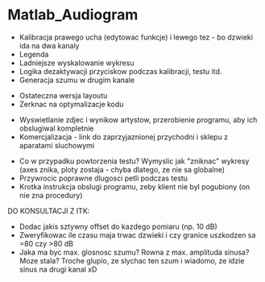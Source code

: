 # Matlab_Audiogram

+ Kalibracja prawego ucha (edytowac funkcje) i lewego tez - bo dzwieki ida na dwa kanaly
+ Legenda 
+ Ladniejsze wyskalowanie wykresu
+ Logika dezaktywacji przyciskow podczas kalibracji, testu itd.
+ Generacja szumu w drugim kanale
- Ostateczna wersja layoutu
- Zerknac na optymalizacje kodu
+ Wyswietlanie zdjec i wynikow artystow, przerobienie programu, aby ich obslugiwal kompletnie
+ Komercjalizacja - link do zaprzyjaznionej przychodni i sklepu z aparatami sluchowymi
- Co w przypadku powtorzenia testu? Wymyslic jak "zniknac" wykresy (axes znika, ploty zostaja - chyba dlatego, ze nie sa globalne)
- Przywrocic poprawne dlugosci petli podczas testu
- Krotka instrukcja obslugi programu, zeby klient nie byl pogubiony (on nie zna procedury)

DO KONSULTACJI Z ITK:
- Dodac jakis sztywny offset do kazdego pomiaru (np. 10 dB)
- Zweryfikowac ile czasu maja trwac dzwieki i czy granice uszkodzen sa =80 czy >80 dB
- Jaka ma byc max. glosnosc szumu? Rowna z max. amplituda sinusa? Moze stala?
     Troche glupio, ze slychac ten szum i wiadomo, ze idzie sinus na drugi kanal xD